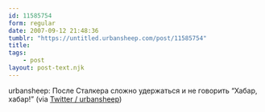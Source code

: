 ```yaml
---
id: 11585754
form: regular
date: 2007-09-12 21:48:36
tumblr: "https://untitled.urbansheep.com/post/11585754"
title:
tags:
    - post
layout: post-text.njk
---
```


<p>urbansheep: После Сталкера сложно удержаться и не говорить &ldquo;Хабар, хабар!&rdquo; (via <a href="http://twitter.com/urbansheep/statuses/264295732">Twitter / urbansheep</a>)</p>

